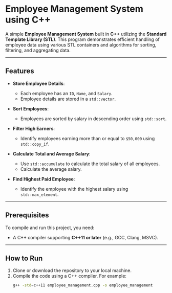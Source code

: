 # Employee Management System using C++

A simple **Employee Management System** built in **C++** utilizing the **Standard Template Library (STL)**. This program demonstrates efficient handling of employee data using various STL containers and algorithms for sorting, filtering, and aggregating data.

---

## Features

- **Store Employee Details**:
  - Each employee has an `ID`, `Name`, and `Salary`.
  - Employee details are stored in a `std::vector`.

- **Sort Employees**:
  - Employees are sorted by salary in descending order using `std::sort`.

- **Filter High Earners**:
  - Identify employees earning more than or equal to `$50,000` using `std::copy_if`.

- **Calculate Total and Average Salary**:
  - Use `std::accumulate` to calculate the total salary of all employees.
  - Calculate the average salary.

- **Find Highest Paid Employee**:
  - Identify the employee with the highest salary using `std::max_element`.

---

## Prerequisites

To compile and run this project, you need:
- A C++ compiler supporting **C++11 or later** (e.g., GCC, Clang, MSVC).

---

## How to Run

1. Clone or download the repository to your local machine.
2. Compile the code using a C++ compiler. For example:
   ```bash
   g++ -std=c++11 employee_management.cpp -o employee_management
